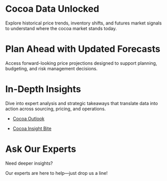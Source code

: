 <link rel="stylesheet" href="doc/assets/style.css">

# Cocoa Data Unlocked
<p class="section-desc">Explore historical price trends, inventory shifts, and futures market signals to understand where the cocoa market stands today.

# Plan Ahead with Updated Forecasts
<p class="section-desc">Access forward-looking price projections designed to support planning, budgeting, and risk management decisions.

# In-Depth Insights
<p class="section-desc">Dive into expert analysis and strategic takeaways that translate data into action across sourcing, pricing, and operations.

- [Cocoa Outlook](https://app.frontierview.com/insightBite/3097/what-do-us-tariffs-mean-for-the-pharma-industry-in-latin-america)

- [Cocoa Insight Bite](https://app.frontierview.com/insightBite/3091/commodities-outlook-cocoa)

# Ask Our Experts
<p class="section-desc">Need deeper insights?  
<p class="section-desc">Our experts are here to help—just drop us a line!

